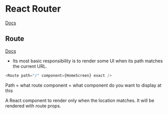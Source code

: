 # React Router

[Docs](https://reactrouter.com/)

## Route
[Docs](https://v5.reactrouter.com/web/api/Route)
-  Its most basic responsibility is to render some UI when its path matches the current URL.

```js
<Route path="/" component={HomeScreen} exact />
```
Path = what route 
component = what component do you want to display at this

A React component to render only when the location matches. It will be rendered with route props.